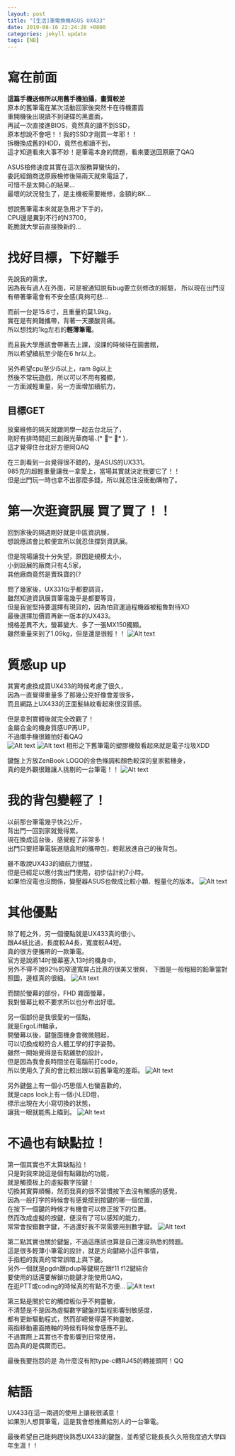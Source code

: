 ```yaml
---
layout: post
title: "[生活]筆電換機ASUS UX433"
date: 2019-08-16 22:24:28 +0800
categories: jekyll update
tags: [NB]
---
```

# 寫在前面
**這篇手機送修所以用舊手機拍攝，畫質較差**<br>
原本的舊筆電在某次活動回家後突然卡在待機畫面<br>
重開機後出現讀不到硬碟的黑畫面，<br>
再試一次直接進BIOS，竟然真的讀不到SSD，<br>
原本想說不會吧！！我的SSD才剛買一年耶！！<br>
拆機換成舊的HDD，竟然也都讀不到，<br>
這才知道看來大事不妙！是筆電本身的問題，看來要送回原廠了QAQ

ASUS檢修速度其實在這次服務算蠻快的，<br>
委託經銷商送原廠檢修後隔兩天就來電話了，<br>
可惜不是太開心的結果...<br>
最壞的狀況發生了，是主機板需要維修，金額約8K...

想說舊筆電本來就是急用才下手的，<br>
CPU還是糞到不行的N3700，<br>
乾脆就大學前直接換新的...

# 找好目標，下好離手
先說我的需求，<br>
因為我有過人在外面，可是被通知說有bug要立刻修改的經驗，
所以現在出門沒有帶著筆電會有不安全感(真夠可悲...

而前一台是15.6寸，且重量約莫1.9kg，<br>
實在是有夠難攜帶，背著一天腰酸背痛。<br>
所以想找約1kg左右的**輕薄筆電**。

而且我大學應該會帶著去上課，沒課的時候待在圖書館，<br>
所以希望續航至少能在6 hr以上。

另外希望cpu至少i5以上，ram 8g以上<br>
然後不常玩遊戲，所以可以不用有獨顯，<br>
一方面減輕重量，另一方面增加續航力，
## 目標GET
放棄維修的隔天就跟同學一起去台北玩了，<br>
剛好有排時間逛三創跟光華商場⸜(* ॑꒳ ॑* )⸝<br>
這才覺得住台北好方便阿QAQ

在三創看到一台覺得很不錯的，是ASUS的UX331。<br>
985克的超輕重量讓我一拿愛上，當場其實就決定我要它了！！<br>
但是出門玩一時也拿不出那麼多錢，所以就忍住沒衝動購物了。

# 第一次逛資訊展 買了買了！！
回到家後的隔週剛好就是中區資訊展，<br>
想說應該會比較便宜所以就忍住撐到資訊展。

但是現場讓我十分失望，原因是規模太小，<br>
小到設展的廠商只有4,5家，<br>
其他廠商竟然是賣珠寶的(?

問了幾家後，UX331似乎都要調貨，<br>
雖然知道資訊展買筆電幾乎是都要等貨，<br>
但是我爸堅持要選擇有現貨的，因為怕貨運過程機器被粗魯對待XD<br>
最後選擇加價買再新一版本的UX433。<br>
規格差異不大，螢幕變大、多了一張MX150獨顯。<br>
雖然重量來到了1.09kg，但是還是很輕！！
![Alt text]( /images/20190820_002045.jpg)

# 質感up up
其實考慮換成買UX433的時候考慮了很久，<br>
因為一直覺得重量多了那幾公克好像會差很多，<br>
而且網路上UX433的正面髮絲紋看起來很沒質感。

但是拿到實體後就完全改觀了！<br>
金屬合金的機身質感UP再UP，<br>
不過爛手機很難拍好看QAQ<br>
![Alt text]( /images/20190820_001650.jpg)
![Alt text]( /images/20190820_001727.jpg)
相形之下舊筆電的塑膠機殼看起來就是電子垃圾XDD

鍵盤上方放ZenBook LOGO的金色條調和顏色較深的皇家藍機身，<br>
真的是外觀很難讓人挑剔的一台筆電！！
![Alt text]( /images/20190820_002059.jpg)


# 我的背包變輕了！
以前那台筆電幾乎快2公斤，<br>
背出門一回到家就覺得累。<br>
現在換成這台後，感覺輕了非常多！<br>
出門只要把筆電裝進隨盒附的攜帶包，輕鬆放進自己的後背包。

雖不敢說UX433的續航力很猛，<br>
但是已經足以應付我出門使用，初步估計約7小時。<br>
如果怕沒電也沒關係，變壓器ASUS也做成比較小顆、輕量化的版本。
![Alt text]( /images/20190820_010430.jpg)

# 其他優點
除了輕之外，另一個優點就是UX433真的很小。<br>
跟A4紙比過，長度較A4長，寬度較A4短。<br>
真的很方便攜帶的一款筆電。<br>
官方是說將14吋螢幕塞入13吋的機身中，<br>
另外不得不說92％的窄邊寬屏占比真的很美又很爽，
下圖是一般粗細的鉛筆當對照圖，邊框真的很細。
![Alt text]( /images/20190820_002312.jpg)

而關於螢幕的部份，FHD 霧面螢幕，<br>
我對螢幕比較不要求所以也分布出好壞。

另一個部份是我很愛的一個點，<br>
就是ErgoLift軸承，<br>
開螢幕以後，鍵盤面機身會微微翹起，<br>
可以切換成較符合人體工學的打字姿勢。<br>
雖然一開始覺得是有點雞肋的設計，<br>
但是因為我會長時間坐在電腦前打code，<br>
所以使用久了真的會比較出跟以前舊筆電的差距。
![Alt text]( /images/20190820_002358.jpg)

另外鍵盤上有一個小巧思個人也蠻喜歡的，<br>
就是caps lock上有一個小LED燈，<br>
標示出現在大小寫切換的狀態，<br>
讓我一眼就能馬上瞄到。
![Alt text]( /images/20190820_011505.jpg)

# 不過也有缺點拉！
第一個其實也不太算缺點拉！<br>
只是對我來說這是個有點雞肋的功能，<br>
就是觸摸板上的虛擬數字按鍵！<br>
切換其實算順暢，然而我真的很不習慣按下去沒有觸感的感覺，<br>
因為一般打字的時候會有感覺摸到按鍵的哪一個位置，<br>
在按下一個鍵的時候才有機會可以修正按下的位置。<br>
然而改成虛擬的按鍵，便沒有了可以感知的能力，<br>
常常會按錯數字鍵，不過還好我不常需要用到數字鍵。
![Alt text]( /images/20190820_002426.jpg)


第二點其實也關於鍵盤，不過這應該也算是自己還沒熟悉的問題。<br>
這是很多輕薄小筆電的設計，就是方向鍵縮小這件事情，<br>
手指粗的我真的常常誤暗上與下鍵。<br>
另外一個就是pgdn跟pdup等鍵現在跟f11 f12鍵結合<br>
要使用的話還要解鎖功能鍵才能使用QAQ，<br>
在逛PTT或coding的時候真的有點不方便...
![Alt text]( /images/20190820_011615.jpg)

第三點是關於它的觸控板似乎不夠靈敏，<br>
不清楚是不是因為虛擬數字鍵盤的製程影響到敏感度，<br>
都有更新驅動程式，然而卻總覺得還不夠靈敏，<br>
兩指移動畫面捲軸的時候有時候會感應不到。<br>
不過實際上其實也不會影響到日常使用，<br>
因為真的是偶爾而已。

最後我要抱怨的是 為什麼沒有附type-c轉RJ45的轉接頭阿！QQ
# 結語
UX433在這一兩週的使用上讓我很滿意！<br>
如果別人想買筆電，這是我會想推薦給別人的一台筆電。

最後希望自己能夠趕快熟悉UX433的鍵盤，並希望它能長長久久陪我度過大學四年生涯！！
